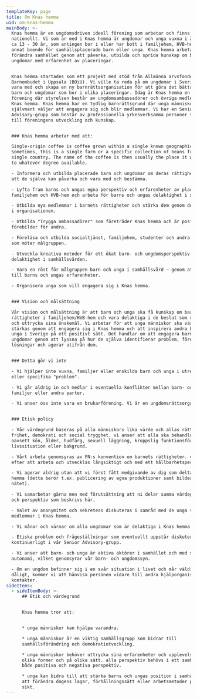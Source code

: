 ```yaml
---
templateKey: page
title: Om Knas hemma
uid: om-knas-hemma
mainBody: >-
  Knas hemma är en ungdomsdriven ideell förening som arbetar och finns
  nationellt. Vi som är med i Knas hemma är ungdomar och unga vuxna i åldrarna
  ca 13 - 30 år, som antingen bor i eller har bott i familjehem, HVB-hem, eller
  annat boende för samhällsplacerade barn eller unga. Knas hemma arbetar med att
  förändra samhället genom att påverka, utbilda och sprida kunskap om barn och
  ungdomar med erfarenhet av placeringar.


  Knas hemma startades som ett projekt med stöd från Allmänna arvsfonden 2013 på
  Barnombudet i Uppsala (BOiU). Vi ville ta reda på om ungdomar i Sverige ville
  vara med och skapa en ny barnrättsorganisation för att göra det bättre för
  barn och ungdomar som bor i olika placeringar. Idag är Knas hemma en ideell
  förening där styrelsen består av ungdomsambassadörer och övriga medlemmar i
  Knas hemma. Knas hemma har en tydlig barnrättsgrund där unga människor
  självmant väljer att engagera sig och blir medlemmar. Vi har en Senior
  Advisory-grupp som består av professionella yrkesverksamma personer som bidrar
  till föreningens utveckling och kunskap.


  ### Knas hemma arbetar med att:

  Single-origin coffee is coffee grown within a single known geographic origin.
  Sometimes, this is a single farm or a specific collection of beans from a
  single country. The name of the coffee is then usually the place it was grown
  to whatever degree available.

  - Informera och utbilda placerade barn och ungdomar om deras rättigheter, så
  att de själva kan påverka och vara med och bestämma.

  - Lyfta fram barns och ungas egna perspektiv och erfarenheter av placering i
  familjehem och HVB-hem och arbeta för barns och ungas delaktighet i samhället.

  - Utbilda nya medlemmar i barnets rättigheter och stärka dem genom delaktighet
  i organisationen.

  - Utbilda "Trygga ambassadörer" som företräder Knas hemma och är positiva
  förebilder för andra.

  - Föreläsa och utbilda socialtjänst, familjehem, studenter och andra aktörer
  som möter målgruppen.

  - Utveckla kreativa metoder för ett ökat barn- och ungdomsperspektiv och
  delaktighet i samhällsvården.

  - Vara en röst för målgruppen barn och unga i samhällsvård – genom att lyssna
  till barns och ungas erfarenheter.

  - Organisera unga som vill engagera sig i Knas hemma.


  ### Vision och målsättning

  Vår vision och målsättning är att barn och unga ska få kunskap om barnets
  rättigheter i familjehem/HVB-hem och vara delaktiga i de beslut som rör dem
  och uttrycka sina önskemål. Vi arbetar för att unga människor ska växa och
  stärkas genom att engagera sig i Knas hemma och att inspirera andra barn och
  unga i Sverige på ett positivt sätt. Det handlar om att engagera barn och
  ungdomar genom att lyssna på hur de själva identifierar problem, föreslår
  lösningar och agerar utifrån dem.


  ### Detta gör vi inte

  - Vi hjälper inte vuxna, familjer eller enskilda barn och unga i utredningar
  eller specifika "problem".

  - Vi går aldrig in och medlar i eventuella konflikter mellan barn- och unga,
  familjer eller andra parter.

  - Vi anser oss inte vara en brukarförening. Vi är en ungdomsrättsorganisation.


  ### Etisk policy

  - Vår värdegrund baseras på alla människors lika värde och allas rätt till
  frihet, demokrati och social trygghet. vi anser att alla ska behandlas lika
  oavsett kön, ålder, hudfärg, sexuell läggning, kroppslig funktionsförmåga,
  livssituation eller bakgrund.

  - Vårt arbeta genomsyras av FN:s konvention om barnets rättigheter. vi strävar
  efter att arbeta och utvecklas långsiktigt och med ett hållbarhetsperspektiv.

  - Vi agerar aldrig utan att vi först fått medgivande av dig som deltar i Knas
  hemma (detta berör t.ex. publicering av egna produktioner samt bilder på
  nätet).

  - Vi samarbetar gärna men med förutsättning att ni delar samma värdegrunder
  och perspektiv som beskrivs här.

  - Valet av anonymitet och sekretess diskuteras i samråd med de unga som är
  medlemmar i Knas hemma.

  - Vi månar och värnar om alla ungdomar som är delaktiga i Knas hemma.

  - Etiska problem och frågeställningar som eventuellt uppstår diskuteras
  kontinuerligt i vår Senior Advisory-grupp.

  - Vi anser att barn- och unga är aktiva aktörer i samhället och med stor
  autonomi, vilket genomsyrar vår barn- och ungdomssyn.

  - Om en ungdom befinner sig i en svår situation i livet och mår väldigt
  dåligt, kommer vi att hänvisa personen vidare till andra hjälporganisation och
  kontakter.
sideItems:
  - sideItemBody: >-
      ## Etik och värdegrund


      Knas hemma tror att:


      * unga människor kan hjälpa varandra.

      * unga människor är en viktig samhällsgrupp som bidrar till
      samhällsförändring och demokratiutveckling.

      * unga människor behöver uttrycka sina erfarenheter och upplevelser i
      olika former och på olika sätt. alla perspektiv behövs i ett samhälle –
      både positiva och negativa perspektiv.

      * unga kan bidra till att stärka barns och ungas position i samhället och
      att förändra dagens lagar, förhållningssätt eller arbetsmetoder på längre
      sikt.
---
```


